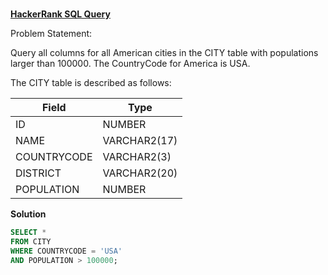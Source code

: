 ###
**[HackerRank SQL Query](https://www.hackerrank.com/challenges/revising-the-select-query/problem?isFullScreen=true)**

Problem Statement: 

Query all columns for all American cities in the CITY table with populations larger than 100000. The CountryCode for America is USA.

The CITY table is described as follows:

|  Field | Type |
|-------|-----|
| ID  | NUMBER |
| NAME | VARCHAR2(17)   |
| COUNTRYCODE  | VARCHAR2(3)  |
| DISTRICT |  VARCHAR2(20) |
| POPULATION | NUMBER |

**Solution**
```sql
SELECT * 
FROM CITY
WHERE COUNTRYCODE = 'USA'
AND POPULATION > 100000;
```

